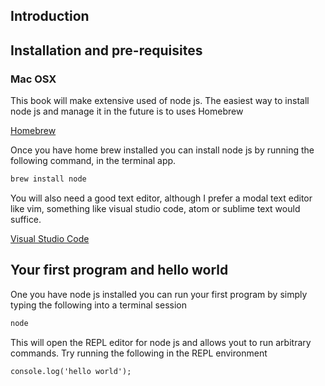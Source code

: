 ## Introduction

## Installation and pre-requisites

### Mac OSX 
This book will make extensive used of node js. The easiest way to install node js and manage it in the future is to uses Homebrew

[Homebrew](https://brew.sh/)

Once you have home brew installed you can install node js by running the following command, in the terminal app.
``` bash
brew install node
```

You will also need a good text editor, although I prefer a modal text editor like vim, something like visual studio code, atom or sublime text would suffice. 

[Visual Studio Code](https://code.visualstudio.com/)

## Your first program and hello world
One you have node js installed you can run your first program by simply typing the following into a terminal session

``` bash
node 
```

This will open the REPL editor for node js and allows yout to run arbitrary commands. Try running the following in the REPL environment 

``` node  
console.log('hello world');
```
